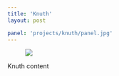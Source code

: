 ```yaml
---
title: 'Knuth'
layout: post

panel: 'projects/knuth/panel.jpg'
---
```


<figure class="hero fixed" data-theme="dark" data-spread="half">
  <picture>
    <img class="sizable" src="https://unsplash.com/photos/E7q00J_8N7A/download" />
  </picture>
</figure>

Knuth content
